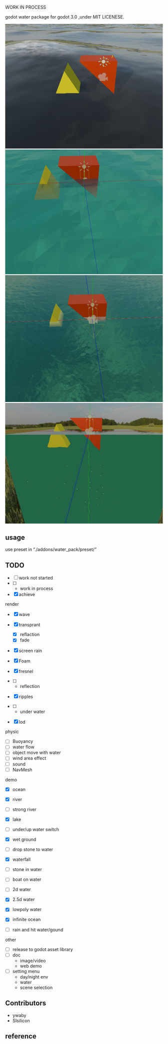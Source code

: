 WORK IN PROCESS

godot water package for godot 3.0 ,under MIT LICENESE.

<!-- ![web demo]() -->
![screenshot](./doc/screen_shot/ocean.jpg)
![screenshot](./doc/screen_shot/lowpoly_water.jpg)
![screenshot](./doc/screen_shot/lake.jpg)
![screenshot](./doc/screen_shot/2-5d_water.jpg)

## usage
use preset in “./addons/water_pack/preset/”

## TODO
- [ ] work not started
- [ ] * work in process
- [x] achieve

render
- [x] wave
- [x] transprant 
    - [x] reflaction
    - [x] fade
- [x] screen rain
- [x] Foam
- [x] fresnel
- [ ] * reflection
- [x] ripples
- [ ] * under water
- [x] lod


physic
- [ ] Buoyancy 
- [ ] water flow
- [ ] object move with water
- [ ] wind area effect
- [ ] sound
- [ ] NavMesh

demo
- [x] ocean
- [x] river
- [ ] strong river
- [x] lake
- [ ] under/up water switch
- [x] wet ground
- [ ] drop stone to water
- [x] waterfall
- [ ] stone in water
- [ ] boat on water
- [ ] 2d water
- [x] 2.5d water
- [x] lowpoly water
- [x] infinite ocean
- [ ] rain and hit water/gound 


other
- [ ] release to godot asset library
- [ ] doc
    - image/video 
    - web demo
- [ ] setting menu 
    - day/night env
    - water
    - scene selection


## Contributors
- ywaby
- SIsilicon

## reference
